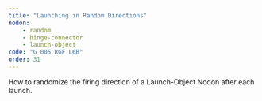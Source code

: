 ```yaml
---
title: "Launching in Random Directions"
nodon: 
    - random
    - hinge-connector
    - launch-object
code: "G 005 RGF L6B"
order: 31
---
```

How to randomize the firing direction of a Launch-Object Nodon after each launch.